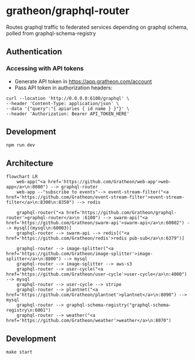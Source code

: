 # gratheon/graphql-router
Routes graphql traffic to federated services depending on graphql schema, polled from graphql-schema-registry


## Authentication
### Accessing with API tokens
- Generate API token in https://app.gratheon.com/account
- Pass API token in authorization headers:
```
curl --location 'http://0.0.0.0:6100/graphql' \
--header 'Content-Type: application/json' \
--data '{"query":"{ apiaries { id name } }"}' \
--header 'Authorization: Bearer API_TOKEN_HERE'
```

## Development
```
npm run dev
```


## Architecture

```mermaid
flowchart LR
    web-app("<a href='https://github.com/Gratheon/web-app'>web-app</a>\n:8080") --> graphql-router
    web-app --"subscribe to events"--> event-stream-filter("<a href='https://github.com/Gratheon/event-stream-filter'>event-stream-filter</a>\n:8300\n:8350") --> redis

    graphql-router("<a href='https://github.com/Gratheon/graphql-router'>graphql-router</a>\n :6100") --> swarm-api("<a href='https://github.com/Gratheon/swarm-api'>swarm-api</a>\n:60002") --> mysql[(mysql\n:60003)]
    graphql-router --> swarm-api --> redis[("<a href='https://github.com/Gratheon/redis'>redis pub-sub</a>\n:6379")]

    graphql-router --> image-splitter("<a href='https://github.com/Gratheon/image-splitter'>image-splitter</a>\n:8800") --> mysql
    graphql-router --> image-splitter --> aws-s3
    graphql-router --> user-cycle("<a href='https://github.com/Gratheon/user-cycle'>user-cycle</a>\n:4000") --> mysql
    graphql-router --> user-cycle --> stripe
    graphql-router --> plantnet("<a href='https://github.com/Gratheon/plantnet'>plantnet</a>\n:8090") --> mysql
    graphql-router --> graphql-schema-registry("graphql-schema-registry\n:6001")
    graphql-router --> weather("<a href='https://github.com/Gratheon/weather'>weather</a>\n:8070")
```

## Development
```
make start
```